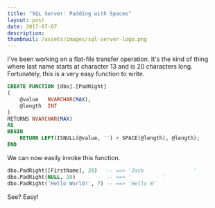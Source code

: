 ```yaml
---
title: "SQL Server: Padding with Spaces"
layout: post
date: 2017-07-07
description:
thumbnail: /assets/images/sql-server-logo.png
---
```


I've been working on a flat-file transfer operation. It's the kind of thing where last name starts at character 13 and is 20 characters long. Fortunately, this is a very easy function to write.

```sql
CREATE FUNCTION [dbo].[PadRight]
(
    @value   NVARCHAR(MAX),
    @length  INT
)
RETURNS NVARCHAR(MAX)
AS
BEGIN
    RETURN LEFT(ISNULL(@value, '') + SPACE(@length), @length);
END
```

We can now easily invoke this function.

```sql
dbo.PadRight([FirstName], 20)   -- ==> 'Jack                '
dbo.PadRight(NULL, 10)          -- ==> '          '
dbo.PadRight('Hello World!', 7) -- ==> 'Hello W'
```

See? Easy!
